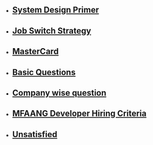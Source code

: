 - ## [System Design Primer](https://github.com/donnemartin/system-design-primer)
- ## [Job Switch Strategy](https://chatgpt.com/share/673ee048-ae28-8013-a2ee-efbb66765c78)
- ## [MasterCard](https://chatgpt.com/share/673a01cf-2fb8-8004-9ffb-9bba5000ab4c)
- ## [Basic Questions](https://github.com/Preparation-Street/Programming-Street-150)
- ## [Company wise question](https://github.com/hxu296/leetcode-company-wise-problems-2022/)
- ## [MFAANG Developer Hiring Criteria](https://chatgpt.com/share/6739fa29-a244-8004-8989-83f823a7c939)
- ## [Unsatisfied](https://chatgpt.com/share/6732fb22-8c64-8004-a508-727ec98fa55c)
